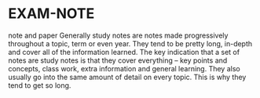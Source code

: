 # EXAM-NOTE
note and paper
Generally study notes are notes made progressively throughout a topic, term or even year. They tend to be pretty long, in-depth and cover all of the information learned. The key indication that a set of notes are study notes is that they cover everything – key points and concepts, class work, extra information and general learning. They also usually go into the same amount of detail on every topic. This is why they tend to get so long.

